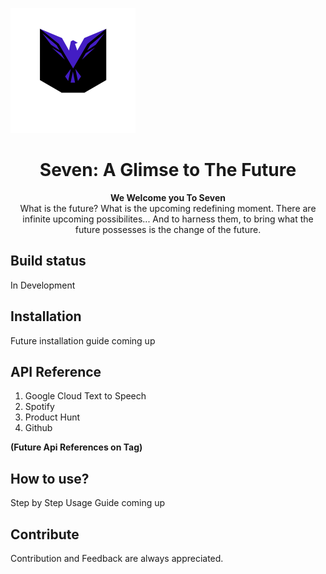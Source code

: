  <img align="center">![The Seven](https://github.com/SupTechRM/Computer/blob/main/The%20Seven.png)
 <h1 align="center">
  <a >
    Seven: A Glimse to The Future
    </a>
</h1>
<p align="center">
  <strong>We Welcome you To Seven</strong>

</img>
  <br>
  What is the future? What is the upcoming redefining moment. There are infinite upcoming possibilites... And to harness them, to bring what the future possesses is the change of the future. 
</p>


## Build status
In Development


## Installation
Future installation guide coming up

## API Reference
1. Google Cloud Text to Speech
2. Spotify
3. Product Hunt
4. Github
  
**(Future Api References on Tag)**


## How to use?
Step by Step Usage Guide coming up

## Contribute
Contribution and Feedback are always appreciated. 




